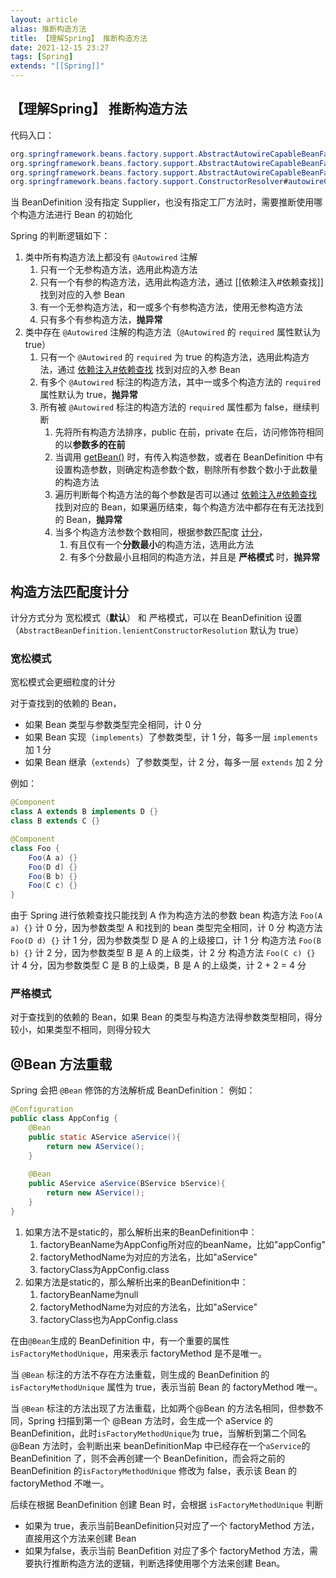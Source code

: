 ```yaml
---
layout: article  
alias: 推断构造方法
title: 【理解Spring】 推断构造方法
date: 2021-12-15 23:27   
tags: [Spring]
extends: "[[Spring]]"
---
```


## 【理解Spring】 推断构造方法

代码入口：
```java
org.springframework.beans.factory.support.AbstractAutowireCapableBeanFactory#doCreateBean
org.springframework.beans.factory.support.AbstractAutowireCapableBeanFactory#createBeanInstance
org.springframework.beans.factory.support.AbstractAutowireCapableBeanFactory#autowireConstructor
org.springframework.beans.factory.support.ConstructorResolver#autowireConstructor()
```

当 BeanDefinition 没有指定 Supplier，也没有指定工厂方法时，需要推断使用哪个构造方法进行 Bean 的初始化

Spring 的判断逻辑如下：

1. 类中所有构造方法上都没有 `@Autowired` 注解
    1. 只有一个无参构造方法，选用此构造方法
    2. 只有一个有参的构造方法，选用此构造方法，通过 [[依赖注入#依赖查找]] 找到对应的入参 Bean
    3. 有一个无参构造方法，和一或多个有参构造方法，使用无参构造方法
    4. 只有多个有参构造方法，**抛异常**
2. 类中存在 `@Autowired` 注解的构造方法（`@Autowired` 的 `required` 属性默认为 true）
    1. 只有一个 `@Autowired` 的 `required` 为 true 的构造方法，选用此构造方法，通过 [依赖注入#依赖查找](https://azh3ng.com/2021/12/15/%E4%BE%9D%E8%B5%96%E6%B3%A8%E5%85%A5.html#%E4%BE%9D%E8%B5%96%E6%9F%A5%E6%89%BE) 找到对应的入参 Bean
    2. 有多个 `@Autowired` 标注的构造方法，其中一或多个构造方法的 `required` 属性默认为 true，**抛异常**
    3. 所有被  `@Autowired` 标注的构造方法的 `required` 属性都为 false，继续判断
        1. 先将所有构造方法排序，public 在前，private 在后，访问修饰符相同的以**参数多的在前**
        2. 当调用 [getBean()](https://azh3ng.com/2022/01/08/%E7%90%86%E8%A7%A3AbstractBeanFactory.getBean().html) 时，有传入构造参数，或者在 BeanDefinition 中有设置构造参数，则确定构造参数个数，剔除所有参数个数小于此数量的构造方法
        3. 遍历判断每个构造方法的每个参数是否可以通过 [依赖注入#依赖查找](https://azh3ng.com/2021/12/15/%E4%BE%9D%E8%B5%96%E6%B3%A8%E5%85%A5.html#%E4%BE%9D%E8%B5%96%E6%9F%A5%E6%89%BE) 找到对应的 Bean，如果遍历结束，每个构造方法中都存在有无法找到的 Bean，**抛异常**
        4. 当多个构造方法参数个数相同，根据参数匹配度 [计分](#构造方法匹配度计分)，
            1. 有且仅有一个**分数最小**的构造方法，选用此方法
            2. 有多个分数最小且相同的构造方法，并且是 **严格模式** 时，**抛异常**

## 构造方法匹配度计分

计分方式分为 宽松模式（**默认**） 和 严格模式，可以在 BeanDefinition 设置（`AbstractBeanDefinition.lenientConstructorResolution` 默认为 true）

### 宽松模式

宽松模式会更细粒度的计分

对于查找到的依赖的 Bean，
- 如果 Bean 类型与参数类型完全相同，计 0 分
- 如果 Bean 实现（`implements`）了参数类型，计 1 分，每多一层 `implements` 加 1 分
- 如果 Bean 继承（`extends`）了参数类型，计 2 分，每多一层  `extends` 加 2 分

例如：
```java
@Component
class A extends B implements D {}
class B extends C {}

@Component
class Foo {
    Foo(A a) {}
    Foo(D d) {}
    Foo(B b) {}
    Foo(C c) {}
}
```
由于 Spring 进行依赖查找只能找到 A 作为构造方法的参数 bean 
构造方法 `Foo(A a) {}` 计 0 分，因为参数类型 A 和找到的 bean 类型完全相同，计 0 分
构造方法 `Foo(D d) {}` 计 1 分，因为参数类型 D 是 A 的上级接口，计 1 分
构造方法 `Foo(B b) {}` 计 2 分，因为参数类型 B 是 A 的上级类，计 2 分
构造方法 `Foo(C c) {}` 计 4 分，因为参数类型 C 是 B 的上级类，B 是 A 的上级类，计 2 + 2 = 4 分

### 严格模式

对于查找到的依赖的 Bean，如果 Bean 的类型与构造方法得参数类型相同，得分较小，如果类型不相同，则得分较大

## @Bean 方法重载
Spring 会把 `@Bean` 修饰的方法解析成 BeanDefinition：
例如：
```java
@Configuration
public class AppConfig {
    @Bean
    public static AService aService(){
        return new AService();
    }
    
    @Bean
    public AService aService(BService bService){
        return new AService();
    }
}
```
1. 如果方法不是static的，那么解析出来的BeanDefinition中：
    1. factoryBeanName为AppConfig所对应的beanName，比如"appConfig"
    2. factoryMethodName为对应的方法名，比如"aService"
    3. factoryClass为AppConfig.class
2. 如果方法是static的，那么解析出来的BeanDefinition中：
    1. factoryBeanName为null
    2. factoryMethodName为对应的方法名，比如"aService"
    3. factoryClass也为AppConfig.class

在由`@Bean`生成的 BeanDefinition 中，有一个重要的属性 `isFactoryMethodUnique`，用来表示 factoryMethod 是不是唯一。

当 `@Bean` 标注的方法不存在方法重载，则生成的 BeanDefinition 的 `isFactoryMethodUnique` 属性为 true，表示当前 Bean 的 factoryMethod 唯一。

当 `@Bean` 标注的方法出现了方法重载，比如两个@Bean 的方法名相同，但参数不同，Spring 扫描到第一个 @Bean 方法时，会生成一个 aService 的 BeanDefinition，此时`isFactoryMethodUnique`为 true，当解析到第二个同名 @Bean 方法时，会判断出来 beanDefinitionMap 中已经存在一个`aService`的 BeanDefinition 了，则不会再创建一个 BeanDefinition，而会将之前的 BeanDefinition 的`isFactoryMethodUnique` 修改为 false，表示该 Bean 的 factoryMethod 不唯一。

后续在根据 BeanDefinition 创建 Bean 时，会根据 `isFactoryMethodUnique` 判断
- 如果为 true，表示当前BeanDefinition只对应了一个 factoryMethod 方法，直接用这个方法来创建 Bean
- 如果为false，表示当前 BeanDefition 对应了多个 factoryMethod 方法，需要执行推断构造方法的逻辑，判断选择使用哪个方法来创建 Bean。